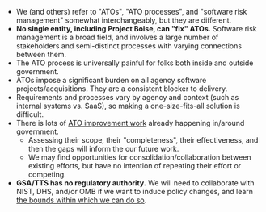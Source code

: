 ---
---

- We (and others) refer to "ATOs", "ATO processes", and "software risk management" somewhat interchangeably, but they are different.
- **No single entity, including Project Boise, can "fix" ATOs.** Software risk management is a broad field, and involves a large number of stakeholders and semi-distinct processes with varying connections between them.
- The ATO process is universally painful for folks both inside and outside government.
- ATOs impose a significant burden on all agency software projects/acquisitions. They are a consistent blocker to delivery.
- Requirements and processes vary by agency and context (such as internal systems vs. SaaS), so making a one-size-fits-all solution is difficult.
- There is lots of [ATO improvement work](areas/) already happening in/around government.
    - Assessing their scope, their "completeness", their effectiveness, and then the gaps will inform the our future work.
    - We may find opportunities for consolidation/collaboration between existing efforts, but have no intention of repeating their effort or competing.
- **GSA/TTS has no regulatory authority.** We will need to collaborate with NIST, DHS, and/or OMB if we want to induce policy changes, and learn [the bounds within which we can do so](https://en.wikipedia.org/wiki/United_States_administrative_law).
